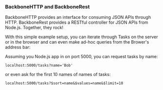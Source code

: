 ### BackboneHTTP and BackboneRest

BackboneHTTP provides an interface for consuming JSON APIs through HTTP. BackboneRest provides a RESTful controller for JSON APIs from Node.js. Together, they rock!

With this simple example setup, you can iterate through Tasks on the server or in the browser and can even make ad-hoc queries from the Brower's address bar:

Assuming you Node.js app in on port 5000, you can request tasks by name:

```
localhost:5000/tasks?name='Bob'
```

or even ask for the first 10 names of names of tasks:

```
localhost:5000/tasks?$sort=name&$values=name&$limit=10
```
